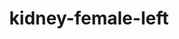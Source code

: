 ---
title: kidney-female-left
release_version: v1.0
hra_release_version:
  - v1.0
model_type: ref-organs
description: '[This reference organ](https://hubmapconsortium.github.io/ccf/pages/ccf-3d-reference-library.html) was created using data from the Visible Human Female provided by the National Library of Medicine.'
creators:
  - 0000-0003-4066-7531
project_leads:
  - 0000-0002-3321-6137
creation_date: 2021-03-12T00:00:00
license: CC BY 4.0
publisher:  HuBMAP 
funder:  National Institutes of Health 
award_number:  OT2OD026671 
hubmap_id:  HBM765.JWFB.892 
datatable: VH_F_Kidney_Left.glb
doi: https://doi.org/10.48539/hbm765.jwfb.892
---